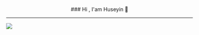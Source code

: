 <center>### Hi , I'am Huseyin 👋</center>

<!--
**hsyndlg/hsyndlg** is a ✨ _special_ ✨ repository because its `README.md` (this file) appears on your GitHub profile.

Here are some ideas to get you started:

- 🔭 I’m currently working on ...
- 🌱 I’m currently learning ...
- 👯 I’m looking to collaborate on ...
- 🤔 I’m looking for help with ...
- 💬 Ask me about ...
- 📫 How to reach me: ...
- 😄 Pronouns: ...
- ⚡ Fun fact: ...
-->
****

[![](https://img.shields.io/badge/Instagram-E4405F?style=for-the-badge&logo=instagram&logoColor=white)](https://www.instagram.com/_hsyndlgc_/?hl=tr)
